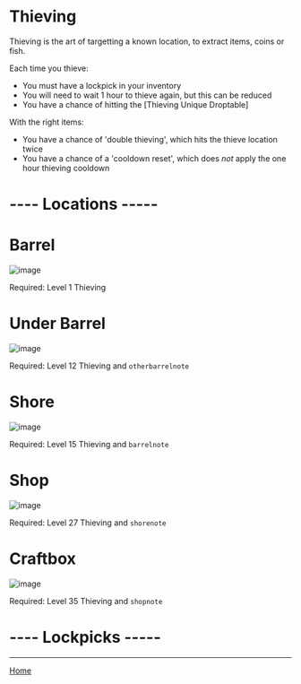 # Thieving #

Thieving is the art of targetting a known location, to extract items, coins or fish.

Each time you thieve:
- You must have a lockpick in your inventory
- You will need to wait 1 hour to thieve again, but this can be reduced
- You have a chance of hitting the [Thieving Unique Droptable]

With the right items:
- You have a chance of 'double thieving', which hits the thieve location twice
- You have a chance of a 'cooldown reset', which does *not* apply the one hour thieving cooldown


# ---- Locations -----

# Barrel
![image](https://github.com/fishbotapp/fishbotwiki/assets/163616414/64786303-e9db-4833-bbb5-5ed02216c742)

Required: Level 1 Thieving



# Under Barrel
![image](https://github.com/fishbotapp/fishbotwiki/assets/163616414/d6c34684-305e-4b1e-ac01-fdf137a98822)

Required: Level 12 Thieving and `otherbarrelnote`


# Shore
![image](https://github.com/fishbotapp/fishbotwiki/assets/163616414/a8f5c4e5-81ab-4201-a80e-9e407eeacf87)

Required: Level 15 Thieving and `barrelnote`


# Shop
![image](https://github.com/fishbotapp/fishbotwiki/assets/163616414/56f74eb6-1d0d-4afa-a349-66b8152e7f9c)

Required: Level 27 Thieving and `shorenote`


# Craftbox
![image](https://github.com/fishbotapp/fishbotwiki/assets/163616414/39092efa-19ec-4e1a-922f-54376c798882)

Required: Level 35 Thieving and `shopnote`

# ---- Lockpicks -----

-----------------------------

[Home](https://fishbotapp.github.io/fishbotwiki/)

